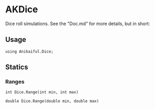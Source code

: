 # AKDice

Dice roll simulations. See the "Doc.md" for more details, but in short:

## Usage

`using Anikaiful.Dice;`

## Statics

### Ranges
`int Dice.Range(int min, int max)`

`double Dice.Range(double min, double max)`
